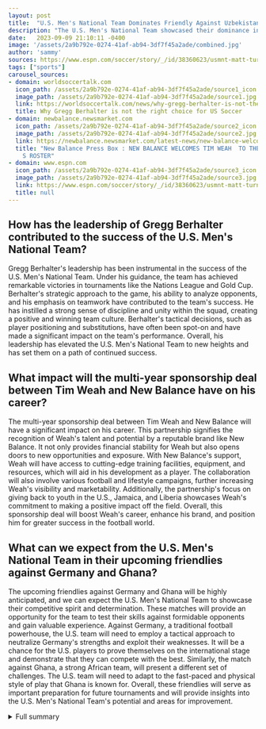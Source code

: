 ```yaml
---
layout: post
title:  "U.S. Men's National Team Dominates Friendly Against Uzbekistan with a Commanding Performance"
description: "The U.S. Men's National Team showcased their dominance in a thrilling friendly match against Uzbekistan, securing a comfortable victory with a final score of 3-0."
date:   2023-09-09 21:10:11 -0400
image: '/assets/2a9b792e-0274-41af-ab94-3df7f45a2ade/combined.jpg'
author: 'sammy'
sources: https://www.espn.com/soccer/story/_/id/38360623/usmnt-matt-turner-8-10-christian-pulisic-folarin-balogun-struggle-3-0-win https://ussoccerplayers.com/schedule-usmnt-soccer https://www.sofascore.com/team/football/uzbekistan/4723 https://worldsoccertalk.com/news/why-gregg-berhalter-is-not-the-right-choice-for-us-soccer-20230618-WST-438157.html https://newbalance.newsmarket.com/latest-news/new-balance-welcomes-tim-weah--to-the-brand-s-roster/s/ecf44b6a-61fd-44a9-8590-35596579e01b
tags: ["sports"]
carousel_sources:
- domain: worldsoccertalk.com
  icon_path: /assets/2a9b792e-0274-41af-ab94-3df7f45a2ade/source1_icon.jpg
  image_path: /assets/2a9b792e-0274-41af-ab94-3df7f45a2ade/source1.jpg
  link: https://worldsoccertalk.com/news/why-gregg-berhalter-is-not-the-right-choice-for-us-soccer-20230618-WST-438157.html
  title: Why Gregg Berhalter is not the right choice for US Soccer
- domain: newbalance.newsmarket.com
  icon_path: /assets/2a9b792e-0274-41af-ab94-3df7f45a2ade/source2_icon.jpg
  image_path: /assets/2a9b792e-0274-41af-ab94-3df7f45a2ade/source2.jpg
  link: https://newbalance.newsmarket.com/latest-news/new-balance-welcomes-tim-weah--to-the-brand-s-roster/s/ecf44b6a-61fd-44a9-8590-35596579e01b
  title: "New Balance Press Box : NEW BALANCE WELCOMES TIM WEAH  TO THE BRAND\u2019\
    S ROSTER"
- domain: www.espn.com
  icon_path: /assets/2a9b792e-0274-41af-ab94-3df7f45a2ade/source3_icon.jpg
  image_path: /assets/2a9b792e-0274-41af-ab94-3df7f45a2ade/source3.jpg
  link: https://www.espn.com/soccer/story/_/id/38360623/usmnt-matt-turner-8-10-christian-pulisic-folarin-balogun-struggle-3-0-win
  title: null
---
```


## How has the leadership of Gregg Berhalter contributed to the success of the U.S. Men's National Team?
Gregg Berhalter's leadership has been instrumental in the success of the U.S. Men's National Team. Under his guidance, the team has achieved remarkable victories in tournaments like the Nations League and Gold Cup. Berhalter's strategic approach to the game, his ability to analyze opponents, and his emphasis on teamwork have contributed to the team's success. He has instilled a strong sense of discipline and unity within the squad, creating a positive and winning team culture. Berhalter's tactical decisions, such as player positioning and substitutions, have often been spot-on and have made a significant impact on the team's performance. Overall, his leadership has elevated the U.S. Men's National Team to new heights and has set them on a path of continued success.

## What impact will the multi-year sponsorship deal between Tim Weah and New Balance have on his career?
The multi-year sponsorship deal between Tim Weah and New Balance will have a significant impact on his career. This partnership signifies the recognition of Weah's talent and potential by a reputable brand like New Balance. It not only provides financial stability for Weah but also opens doors to new opportunities and exposure. With New Balance's support, Weah will have access to cutting-edge training facilities, equipment, and resources, which will aid in his development as a player. The collaboration will also involve various football and lifestyle campaigns, further increasing Weah's visibility and marketability. Additionally, the partnership's focus on giving back to youth in the U.S., Jamaica, and Liberia showcases Weah's commitment to making a positive impact off the field. Overall, this sponsorship deal will boost Weah's career, enhance his brand, and position him for greater success in the football world.

## What can we expect from the U.S. Men's National Team in their upcoming friendlies against Germany and Ghana?
The upcoming friendlies against Germany and Ghana will be highly anticipated, and we can expect the U.S. Men's National Team to showcase their competitive spirit and determination. These matches will provide an opportunity for the team to test their skills against formidable opponents and gain valuable experience. Against Germany, a traditional football powerhouse, the U.S. team will need to employ a tactical approach to neutralize Germany's strengths and exploit their weaknesses. It will be a chance for the U.S. players to prove themselves on the international stage and demonstrate that they can compete with the best. Similarly, the match against Ghana, a strong African team, will present a different set of challenges. The U.S. team will need to adapt to the fast-paced and physical style of play that Ghana is known for. Overall, these friendlies will serve as important preparation for future tournaments and will provide insights into the U.S. Men's National Team's potential and areas for improvement.


<details>
        <summary>Full summary</summary>
<p>From the early stages of the match, it was evident that the U.S. had the upper hand. Although they struggled to create clear-cut chances, they managed to break the deadlock in the fourth minute. Tim Weah opened the scoring for the U.S., sending the crowd into a frenzy.</p>
<p>Uzbekistan had their fair share of opportunities to level the playing field but were denied by the impressive performance of U.S. goalkeeper Matt Turner. Eldor Shomurodov had two chances to score for Uzbekistan but was thwarted by Turner's incredible saves.</p>
<p>The U.S. continued to assert their dominance throughout the match, and their efforts paid off in the 23rd minute. Ricardo Pepi found the back of the net with assists from Sergiño Dest and Brenden Aaronson, extending the U.S.'s lead to 2-0. The crowd erupted with joy as the team celebrated their second goal.</p>
<p>As the match neared its end, the U.S. sealed their victory in stoppage time. Christian Pulisic stepped up to take a penalty and confidently converted it, putting the icing on the cake for the U.S. The final scoreline of 3-0 truly reflected the U.S.'s commanding performance.</p>
<p>In addition to the thrilling match, there were several noteworthy events surrounding the U.S. Men's National Team. The coach, Gregg Berhalter, announced the 24-player roster for the upcoming friendlies in September 2023. These friendlies, scheduled against Uzbekistan and Oman, are highly anticipated by fans. The matches will be broadcasted on TNT, allowing fans worldwide to witness the U.S.'s performance.</p>
<p>Furthermore, it is worth mentioning the impressive achievements of the U.S. Men's National Team under the leadership of Gregg Berhalter. Berhalter, who returned as head coach of the team, has led them to victory in the Nations League and Gold Cup. Despite some criticism regarding his coaching abilities, Berhalter has proven his worth with standout performances against strong opponents such as Morocco.</p>
<p>Off the field, there is exciting news for Tim Weah, one of America's brightest prospects in global football. New Balance has announced a multi-year sponsorship deal with Weah, who recently won the Ligue 1 title with LOSC Lille. This collaboration will see Weah working with New Balance on various football and lifestyle campaigns and giving back to youth in the U.S., Jamaica, and Liberia.</p>
<p>Overall, this victory against Uzbekistan is a testament to the U.S. Men's National Team's talent, determination, and potential. With upcoming friendlies against Germany and Ghana, the team will continue to challenge themselves and aim for even greater success. The future looks bright for the U.S. in the world of football.</p>
</details>